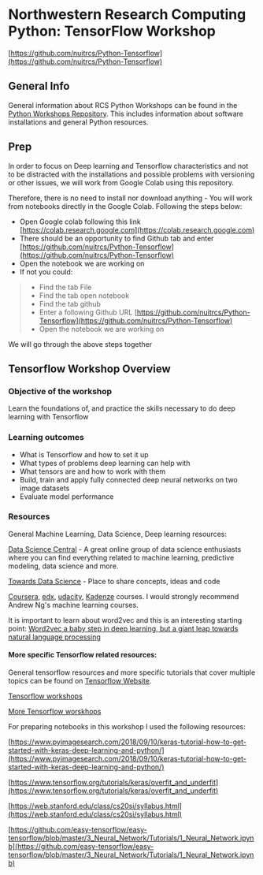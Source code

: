 # Northwestern Research Computing Python: TensorFlow Workshop

[https://github.com/nuitrcs/Python-Tensorflow](https://github.com/nuitrcs/Python-Tensorflow)

## General Info

General information about RCS Python Workshops can be found in the [Python Workshops Repository](https://github.com/nuitrcs/pythonworkshops).  This includes information about software installations and general Python resources.

## Prep

In order to focus on Deep learning and Tensorflow characteristics and not to be distracted with the installations and possible problems with versioning or other issues, we will work from Google Colab using this repository. 

Therefore, there is no need to install nor download anything - You will work from notebooks directly in the Google Colab. Following the steps below:
- Open Google colab following this link [https://colab.research.google.com](https://colab.research.google.com) 
- There should be an opportunity to find Github tab and enter [https://github.com/nuitrcs/Python-Tensorflow](https://github.com/nuitrcs/Python-Tensorflow)
- Open the notebook we are working on
- If not you could:
>- Find the tab File
>- Find the tab open notebook
>- Find the tab github 
>- Enter a following Github URL [https://github.com/nuitrcs/Python-Tensorflow](https://github.com/nuitrcs/Python-Tensorflow)
>- Open the notebook we are working on

We will go through the above steps together

## Tensorflow Workshop Overview

### Objective of the workshop

Learn the foundations of, and practice the skills necessary to do deep learning with Tensorflow

### Learning outcomes

* What is Tensorflow and how to set it up
*	What types of problems deep learning can help with
*	What tensors are and how to work with them
*	Build, train and apply fully connected deep neural networks on two image datasets
*	Evaluate model performance


### Resources

General Machine Learning, Data Science, Deep learning resources:

[Data Science Central](https://www.datasciencecentral.com) - A great online group of data science enthusiasts where you can find everything related to machine learning, predictive modeling, data science and more.

[Towards Data Science](http://www.towardsdatascience.com) - Place to share concepts, ideas and code

[Coursera](https://www.coursera.org/), [edx](https://www.edx.org/), [udacity](https://www.udacity.com/), [Kadenze](http://www.kadenze.com) courses. I would strongly recommend Andrew Ng's machine learning courses. 

It is important to learn about word2vec and this is an interesting starting point:
[Word2vec a baby step in deep learning, but a giant leap towards natural language processing](https://medium.com/explore-artificial-intelligence/word2vec-a-baby-step-in-deep-learning-but-a-giant-leap-towards-natural-language-processing-40fe4e8602ba)

#### More specific Tensorflow related resources:

General tensorflow resources and more specific tutorials that cover multiple topics can be found on [Tensorflow Website](https://www.tensorflow.org/).  

[Tensorflow workshops](https://github.com/tensorflow/workshops)

[More Tensorflow worskhops](https://www.easy-tensorflow.com/workshops)

For preparing notebooks in this workshop I used the following resources:

[https://www.pyimagesearch.com/2018/09/10/keras-tutorial-how-to-get-started-with-keras-deep-learning-and-python/](https://www.pyimagesearch.com/2018/09/10/keras-tutorial-how-to-get-started-with-keras-deep-learning-and-python/)

[https://www.tensorflow.org/tutorials/keras/overfit_and_underfit](https://www.tensorflow.org/tutorials/keras/overfit_and_underfit)

[https://web.stanford.edu/class/cs20si/syllabus.html](https://web.stanford.edu/class/cs20si/syllabus.html)

[https://github.com/easy-tensorflow/easy-tensorflow/blob/master/3_Neural_Network/Tutorials/1_Neural_Network.ipynb](https://github.com/easy-tensorflow/easy-tensorflow/blob/master/3_Neural_Network/Tutorials/1_Neural_Network.ipynb)

